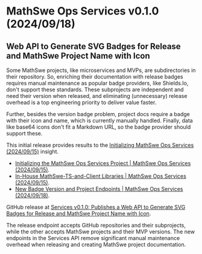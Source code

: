 <!-- Copyright (c) 2024 Tobias Briones. All rights reserved. -->
<!-- SPDX-License-Identifier: CC-BY-4.0 -->
<!-- This file is part of https://github.com/tobiasbriones/blog -->

# MathSwe Ops Services v0.1.0 (2024/09/18)

## Web API to Generate SVG Badges for Release and MathSwe Project Name with Icon

Some MathSwe projects, like microservices and MVPs, are subdirectories in their
repository. So, enriching their documentation with release badges requires
manual maintenance as popular badge providers, like Shields.Io, don't support
these standards. These subprojects are independent and need their version when
released, and eliminating (unnecessary) release overhead is a top engineering
priority to deliver value faster.

Further, besides the version badge problem, project docs require a badge with
their icon and name, which is currently manually handled. Finally, data like
base64 icons don't fit a Markdown URL, so the badge provider should support
these.

This initial release provides results to the
[Initializing MathSwe Ops Services (2024/09/15)](/initializing-mathswe-ops-services-2024-09-15)
insight.

- [Initializing the MathSwe Ops Services Project \| MathSwe Ops Services (2024/09/15)](https://blog.mathsoftware.engineer/initializing-the-mathswe-ops-services-project---mathswe-ops-services-2024-09-15).
- [In-House MathSwe-TS-and-Client Libraries \| MathSwe Ops Services (2024/09/15)](https://blog.mathsoftware.engineer/in--house-mathswe--ts--and--client-libraries---mathswe-ops-services-2024-09-15).
- [New Badge Version and Project Endpoints \| MathSwe Ops Services (2024/09/18)](https://blog.mathsoftware.engineer/new-badge-version-and-project-endpoints---mathswe-ops-services-2024-09-18).

GitHub release at
[Services v0.1.0: Publishes a Web API to Generate SVG Badges for Release and MathSwe Project Name with Icon](https://github.com/mathswe-ops/services/releases/tag/v0.1.0).

The release endpoint accepts GitHub repositories and their subprojects, while
the other accepts MathSwe projects and their MVP versions. The new endpoints in
the Services API remove significant manual maintenance overhead when releasing
and creating MathSwe project documentation.
